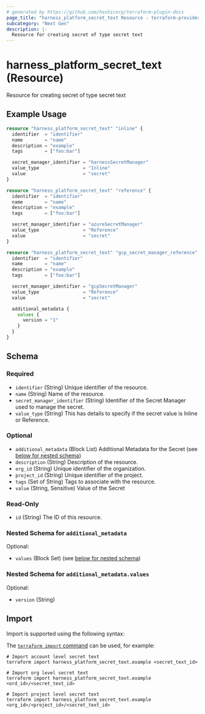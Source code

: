 ```yaml
---
# generated by https://github.com/hashicorp/terraform-plugin-docs
page_title: "harness_platform_secret_text Resource - terraform-provider-harness"
subcategory: "Next Gen"
description: |-
  Resource for creating secret of type secret text
---
```


# harness_platform_secret_text (Resource)

Resource for creating secret of type secret text

## Example Usage

```terraform
resource "harness_platform_secret_text" "inline" {
  identifier  = "identifier"
  name        = "name"
  description = "example"
  tags        = ["foo:bar"]

  secret_manager_identifier = "harnessSecretManager"
  value_type                = "Inline"
  value                     = "secret"
}

resource "harness_platform_secret_text" "reference" {
  identifier  = "identifier"
  name        = "name"
  description = "example"
  tags        = ["foo:bar"]

  secret_manager_identifier = "azureSecretManager"
  value_type                = "Reference"
  value                     = "secret"
}

resource "harness_platform_secret_text" "gcp_secret_manager_reference" {
  identifier  = "identifier"
  name        = "name"
  description = "example"
  tags        = ["foo:bar"]

  secret_manager_identifier = "gcpSecretManager"
  value_type                = "Reference"
  value                     = "secret"

  additional_metadata {
    values {
      version = "1"
    }
  }
}
```

<!-- schema generated by tfplugindocs -->
## Schema

### Required

- `identifier` (String) Unique identifier of the resource.
- `name` (String) Name of the resource.
- `secret_manager_identifier` (String) Identifier of the Secret Manager used to manage the secret.
- `value_type` (String) This has details to specify if the secret value is Inline or Reference.

### Optional

- `additional_metadata` (Block List) Additional Metadata for the Secret (see [below for nested schema](#nestedblock--additional_metadata))
- `description` (String) Description of the resource.
- `org_id` (String) Unique identifier of the organization.
- `project_id` (String) Unique identifier of the project.
- `tags` (Set of String) Tags to associate with the resource.
- `value` (String, Sensitive) Value of the Secret

### Read-Only

- `id` (String) The ID of this resource.

<a id="nestedblock--additional_metadata"></a>
### Nested Schema for `additional_metadata`

Optional:

- `values` (Block Set) (see [below for nested schema](#nestedblock--additional_metadata--values))

<a id="nestedblock--additional_metadata--values"></a>
### Nested Schema for `additional_metadata.values`

Optional:

- `version` (String)

## Import

Import is supported using the following syntax:

The [`terraform import` command](https://developer.hashicorp.com/terraform/cli/commands/import) can be used, for example:

```shell
# Import account level secret text
terraform import harness_platform_secret_text.example <secret_text_id>

# Import org level secret text
terraform import harness_platform_secret_text.example <ord_id>/<secret_text_id>

# Import project level secret text
terraform import harness_platform_secret_text.example <org_id>/<project_id>/<secret_text_id>
```
